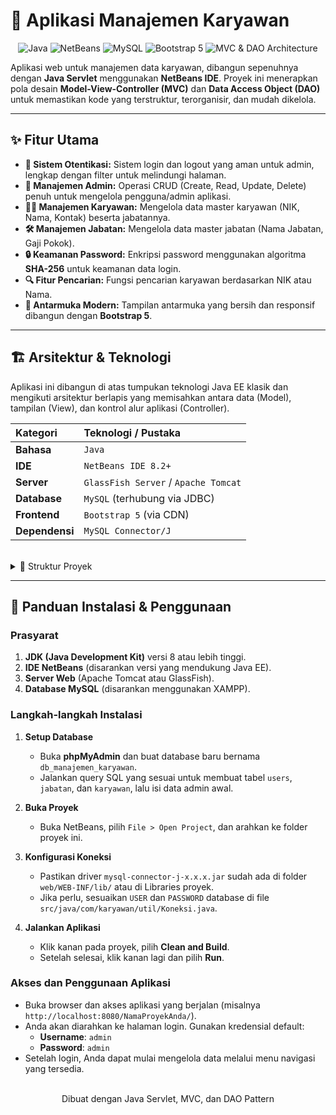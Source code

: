 # 🏢 Aplikasi Manajemen Karyawan

<p align="center">
  <img src="https://img.shields.io/badge/Java-ED8B00?style=for-the-badge&logo=openjdk&logoColor=white" alt="Java">
  <img src="https://img.shields.io/badge/NetBeans%20IDE-1B6AC6?style=for-the-badge&logo=apache-netbeans-ide&logoColor=white" alt="NetBeans">
  <img src="https://img.shields.io/badge/MySQL-4479A1?style=for-the-badge&logo=mysql&logoColor=white" alt="MySQL">
  <img src="https://img.shields.io/badge/Bootstrap-7952B3?style=for-the-badge&logo=bootstrap&logoColor=white" alt="Bootstrap 5">
  <img src="https://img.shields.io/badge/Architecture-MVC%20%26%20DAO-blue?style=for-the-badge" alt="MVC & DAO Architecture">
</p>

Aplikasi web untuk manajemen data karyawan, dibangun sepenuhnya dengan **Java Servlet** menggunakan **NetBeans IDE**. Proyek ini menerapkan pola desain **Model-View-Controller (MVC)** dan **Data Access Object (DAO)** untuk memastikan kode yang terstruktur, terorganisir, dan mudah dikelola.

---

## ✨ Fitur Utama

-   **🔐 Sistem Otentikasi:** Sistem login dan logout yang aman untuk admin, lengkap dengan filter untuk melindungi halaman.
-   **👤 Manajemen Admin:** Operasi CRUD (Create, Read, Update, Delete) penuh untuk mengelola pengguna/admin aplikasi.
-   **🧑‍🎓 Manajemen Karyawan:** Mengelola data master karyawan (NIK, Nama, Kontak) beserta jabatannya.
-   **🛠️ Manajemen Jabatan:** Mengelola data master jabatan (Nama Jabatan, Gaji Pokok).
-   **🔒 Keamanan Password:** Enkripsi password menggunakan algoritma **SHA-256** untuk keamanan data login.
-   **🔍 Fitur Pencarian:** Fungsi pencarian karyawan berdasarkan NIK atau Nama.
-   **🎨 Antarmuka Modern:** Tampilan antarmuka yang bersih dan responsif dibangun dengan **Bootstrap 5**.

---

## 🏗️ Arsitektur & Teknologi

Aplikasi ini dibangun di atas tumpukan teknologi Java EE klasik dan mengikuti arsitektur berlapis yang memisahkan antara data (Model), tampilan (View), dan kontrol alur aplikasi (Controller).

| Kategori       | Teknologi / Pustaka                                    |
| :------------- | :----------------------------------------------------- |
| **Bahasa** | `Java`                                                 |
| **IDE** | `NetBeans IDE 8.2+`                                    |
| **Server** | `GlassFish Server` / `Apache Tomcat`                   |
| **Database** | `MySQL` (terhubung via JDBC)                           |
| **Frontend** | `Bootstrap 5` (via CDN)                                |
| **Dependensi** | `MySQL Connector/J`                                    |

<br>

<details>
<summary>📂 Struktur Proyek</summary>

<pre>
AplikasiManajemenKaryawan/
├── src/
│   └── java/
│       └── com/
│           └── karyawan/
│               ├── <strong>controller/</strong>  (Logika & Alur Aplikasi)
│               │   ├── AdminController.java
│               │   ├── JabatanController.java
│               │   ├── KaryawanController.java
│               │   ├── LoginController.java
│               │   ├── LogoutController.java
│               │   └── LoginFilter.java
│               │
│               ├── <strong>model/</strong>         (Logika Bisnis & Database)
│               │   ├── Enkripsi.java
│               │   ├── Jabatan.java
│               │   ├── JabatanDAO.java
│               │   ├── Karyawan.java
│               │   ├── KaryawanDAO.java
│               │   └── User.java
│               │
│               ├── <strong>util/</strong>          (Kelas Bantuan)
│               │   └── Koneksi.java
│               │
│               └── <strong>view/</strong>          (Komponen Tampilan)
│                   └── Layout.java
│
├── web/
│   └── WEB-INF/
│       ├── lib/
│       │   └── mysql-connector-j-x.x.x.jar
│       └── web.xml
│
└── build.xml
</pre>
</details>

---

## 🚀 Panduan Instalasi & Penggunaan

### **Prasyarat**
1.  **JDK (Java Development Kit)** versi 8 atau lebih tinggi.
2.  **IDE NetBeans** (disarankan versi yang mendukung Java EE).
3.  **Server Web** (Apache Tomcat atau GlassFish).
4.  **Database MySQL** (disarankan menggunakan XAMPP).

### **Langkah-langkah Instalasi**

1.  **Setup Database**
    - Buka **phpMyAdmin** dan buat database baru bernama `db_manajemen_karyawan`.
    - Jalankan query SQL yang sesuai untuk membuat tabel `users`, `jabatan`, dan `karyawan`, lalu isi data admin awal.

2.  **Buka Proyek**
    - Buka NetBeans, pilih `File > Open Project`, dan arahkan ke folder proyek ini.

3.  **Konfigurasi Koneksi**
    - Pastikan driver `mysql-connector-j-x.x.x.jar` sudah ada di folder `web/WEB-INF/lib/` atau di Libraries proyek.
    - Jika perlu, sesuaikan `USER` dan `PASSWORD` database di file `src/java/com/karyawan/util/Koneksi.java`.

4.  **Jalankan Aplikasi**
    - Klik kanan pada proyek, pilih **Clean and Build**.
    - Setelah selesai, klik kanan lagi dan pilih **Run**.

### **Akses dan Penggunaan Aplikasi**
- Buka browser dan akses aplikasi yang berjalan (misalnya `http://localhost:8080/NamaProyekAnda/`).
- Anda akan diarahkan ke halaman login. Gunakan kredensial default:
  - **Username**: `admin`
  - **Password**: `admin`
- Setelah login, Anda dapat mulai mengelola data melalui menu navigasi yang tersedia.

<br>
<div align="center">
  Dibuat dengan Java Servlet, MVC, dan DAO Pattern
</div>
